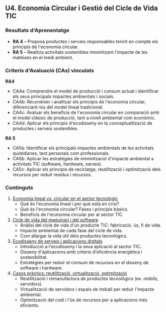 ## U4. Economia Circular i Gestió del Cicle de Vida TIC

### Resultats d'Aprenentatge

* **RA 4** – Proposa productes i serveis responsables tenint en compte els principis de l'economia circular.
* **RA 5** – Realitza activitats sostenibles minimitzant l'impacte de les mateixes en el medi ambient.

### Criteris d'Avaluació (CAs) vinculats

**RA4**

* CA4a: Comprendre el model de producció i consum actual i identificar els seus principals impactes ambientals i socials.
* CA4b: Reconèixer i analitzar els principis de l'economia circular, diferenciant-los del model lineal tradicional.
* CA4c: Avaluar els beneficis de l'economia circular en comparació amb el model clàssic de producció, tant a nivell ambiental com econòmic.
* CA4d: Aplicar els principis d'ecodisseny en la conceptualització de productes i serveis sostenibles.

**RA 5**

* CA5a: Identificar els principals impactes ambientals de les activitats quotidianes, tant personals com professionals.
* CA5b: Aplicar les estratègies de minimització d'impacte ambiental a activitats TIC (software, hardware, xarxes).
* CA5c: Aplicar els principis de reciclatge, reutilització i optimització dels recursos per reduir residus i recursos.

### Continguts

1. [Economia lineal vs. circular en el sector tecnològic](1.economia_circular.md)
     * Què és l'economia lineal i per què està en crisi?
     * Què és l'economia circular? Fases i principis bàsics.
     * Beneficis de l'economia circular per al sector TIC.
2. [Cicle de vida del maquinari i del software](2.cicle_vida.md)
     * Anàlisi del cicle de vida d'un producte TIC: fabricació, ús, fi de vida.
     * Impacte ambiental de cada fase del cicle de vida.
     * Com allargar la vida útil dels productes tecnològics.
3. [Ecodisseny de serveis i aplicacions digitals](3.ecodisseny.md)
      * Introducció a l'ecodisseny i la seva aplicació al sector TIC.
      * Disseny d'aplicacions amb criteris d'eficiència energètica i sostenibilitat.
      * Estratègies per reduir el consum de recursos en el disseny de software i hardware.
4. [Casos pràctics: reutilització, virtualització, optimització](4.casos_practics.md)
      * Reutilització i remanufactura de productes tecnològics (ex. mòbils, servidors).
      * Virtualització de servidors i espais de treball per reduir l'impacte ambiental.
      * Optimització del codi i l'ús de recursos per a aplicacions més eficients.

